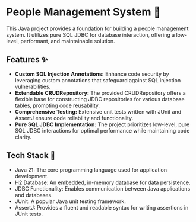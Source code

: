 # **People Management System 👤**

This Java project provides a foundation for building a people management system. It utilizes pure SQL JDBC for database interaction, offering a low-level, performant, and maintainable solution.

## **Features ✨**

- **Custom SQL Injection Annotations:** Enhance code security by leveraging custom annotations that safeguard against SQL injection vulnerabilities.
- **Extendable CRUDRepository:**  The provided CRUDRepository offers a flexible base for constructing JDBC repositories for various database tables, promoting code reusability.
- **Comprehensive Testing:**  Extensive unit tests written with JUnit and AssertJ ensure code reliability and functionality.
- **Pure SQL JDBC Implementation:** The project prioritizes low-level, pure SQL JDBC interactions for optimal performance while maintaining code clarity.

## **Tech Stack 🚀** ️

- Java 21: The core programming language used for application development.
- H2 Database: An embedded, in-memory database for data persistence.
- JDBC Functionality: Enables communication between Java applications and databases.
- JUnit: A popular Java unit testing framework.
- AssertJ: Provides a fluent and readable syntax for writing assertions in JUnit tests.
